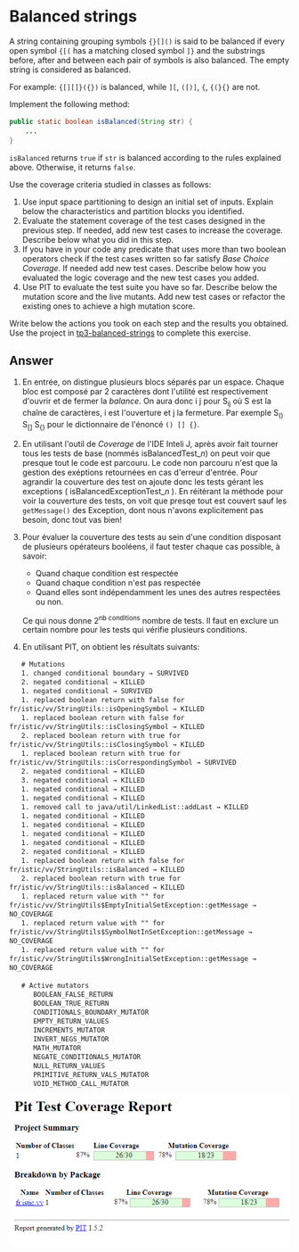 # Balanced strings

A string containing grouping symbols `{}[]()` is said to be balanced if every open symbol `{[(` has a matching closed symbol `]}` and the substrings before, after and between each pair of symbols is also balanced. The empty string is considered as balanced.

For example: `{[][]}({})` is balanced, while `][`, `([)]`, `{`, `{(}{}` are not.

Implement the following method:

```java
public static boolean isBalanced(String str) {
    ...
}
```

`isBalanced` returns `true` if `str` is balanced according to the rules explained above. Otherwise, it returns `false`.

Use the coverage criteria studied in classes as follows:

1. Use input space partitioning to design an initial set of inputs. Explain below the characteristics and partition blocks you identified.
2. Evaluate the statement coverage of the test cases designed in the previous step. If needed, add new test cases to increase the coverage. Describe below what you did in this step.
3. If you have in your code any predicate that uses more than two boolean operators check if the test cases written so far satisfy *Base Choice Coverage*. If needed add new test cases. Describe below how you evaluated the logic coverage and the new test cases you added.
4. Use PIT to evaluate the test suite you have so far. Describe below the mutation score and the live mutants. Add new test cases or refactor the existing ones to achieve a high mutation score.

Write below the actions you took on each step and the results you obtained.
Use the project in [tp3-balanced-strings](../code/tp3-balanced-strings) to complete this exercise.

## Answer
1. En entrée, on distingue plusieurs blocs séparés par un espace. Chaque bloc est composé par 2 caractères dont l'utilité est respectivement d'ouvrir et de fermer la <i>balance</i>.
   On aura donc i j pour S<sub>ij</sub> où S est la chaîne de caractères, i est l'ouverture et j la fermeture. Par exemple S<sub>()</sub> S<sub>[]</sub> S<sub>{}</sub> pour le
   dictionnaire de l'énoncé ```() [] {}```.

2. En utilisant l'outil de <i>Coverage</i> de l'IDE Inteli J, après avoir fait tourner tous les tests de base (nommés isBalancedTest_<i>n</i>) on peut voir que presque tout le code est parcouru. Le code
   non parcouru n'est que la gestion des exéptions retournées en cas d'erreur d'entrée.
   Pour agrandir la couverture des test on ajoute donc les tests gérant les exceptions ( isBalancedExceptionTest_<i>n</i> ). En réitérant la méthode pour voir la couverture des tests, on voit que presqe
   tout est couvert sauf les ```getMessage()``` des Exception, dont nous n'avons explicitement pas besoin, donc tout vas bien!
3. Pour évaluer la couverture des tests au sein d'une condition disposant de plusieurs opérateurs booléens, il faut tester chaque cas possible, à savoir:
   - Quand chaque condition est respectée
   - Quand chaque condition n'est pas respectée
   - Quand elles sont indépendamment les unes des autres respectées ou non.
   
   Ce qui nous donne 2<sup>nb conditions</sup> nombre de tests. Il faut en exclure un certain nombre pour les tests qui vérifie plusieurs conditions.
4. En utilisant PIT, on obtient les résultats suivants:
```
   # Mutations
   1. changed conditional boundary → SURVIVED
   2. negated conditional → KILLED
   1. negated conditional → SURVIVED
   1. replaced boolean return with false for fr/istic/vv/StringUtils::isOpeningSymbol → KILLED
   1. replaced boolean return with false for fr/istic/vv/StringUtils::isClosingSymbol → KILLED
   2. replaced boolean return with true for fr/istic/vv/StringUtils::isClosingSymbol → KILLED
   1. replaced boolean return with true for fr/istic/vv/StringUtils::isCorrespondingSymbol → SURVIVED
   2. negated conditional → KILLED
   3. negated conditional → KILLED
   1. negated conditional → KILLED
   1. negated conditional → KILLED
   1. removed call to java/util/LinkedList::addLast → KILLED
   1. negated conditional → KILLED
   1. negated conditional → KILLED
   1. negated conditional → KILLED
   1. negated conditional → KILLED
   2. negated conditional → KILLED
   1. replaced boolean return with false for fr/istic/vv/StringUtils::isBalanced → KILLED
   2. replaced boolean return with true for fr/istic/vv/StringUtils::isBalanced → KILLED
   1. replaced return value with "" for fr/istic/vv/StringUtils$EmptyInitialSetException::getMessage → NO_COVERAGE
   1. replaced return value with "" for fr/istic/vv/StringUtils$SymbolNotInSetException::getMessage → NO_COVERAGE
   1. replaced return value with "" for fr/istic/vv/StringUtils$WrongInitialSetException::getMessage → NO_COVERAGE
   
   # Active mutators
      BOOLEAN_FALSE_RETURN
      BOOLEAN_TRUE_RETURN
      CONDITIONALS_BOUNDARY_MUTATOR
      EMPTY_RETURN_VALUES
      INCREMENTS_MUTATOR
      INVERT_NEGS_MUTATOR
      MATH_MUTATOR
      NEGATE_CONDITIONALS_MUTATOR
      NULL_RETURN_VALUES
      PRIMITIVE_RETURN_VALS_MUTATOR
      VOID_METHOD_CALL_MUTATOR
```
![PIT statistics results](media/pit--results.png)